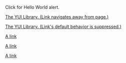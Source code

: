 Click for Hello World alert.

<a href="http://developer.yahoo.com/yui" id="firstA">The YUI Library. (Link navigates away from page.)</a>

<a href="http://developer.yahoo.com/yui" id="secondA">The YUI Library. (Link's default behavior is suppressed.)</a>

[A link](#)

[A link](#)

[A link](#)
